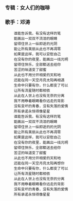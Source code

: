 <!--
author: Justin
head: 
date: 2021-05-31
title: 《只要有你》
tags: 日记
images: http://pingodata.qiniudn.com/cube2.jpg
category: 日记
status: publish
summary: 看内容
-->

### 专辑：女人们的咖啡
### 歌手：邓涛

```
    谁能告诉我，有没有这样的笔
    能画出一双双不流泪的眼睛
    留得住世上一纵即逝的光阴
    能让所有美丽从此也不再凋零
    如果是这样，我可以安慰自己
    在没有你的夜里，能画出一线光明
    留得住快乐，全部都送去给你
    苦涩的味道变了甜蜜
    从此也不用分开相爱的天和地
    还能在同一天空月亮太阳再相遇
    生命中只要有你，什么都变了可以
    让所有流星随时都相依
    从此在人世上也没有无奈的分离
    我不用睁着眼睛看你远走的背影
    没有变坏的青春，没有失落的爱情
    所有承诺永恒得像星星
    谁能告诉我，有没有这样的笔
    能画出一双双不流泪的眼睛
    留得住世上一纵即逝的的光阴
    能让所有美丽从此也不再凋零
    如果是这样，我可以安慰自己
    在没有你的夜里，能画出一线光明
    留得住快乐，全部都送去给你
    苦涩的味道变了甜蜜
    从此也不用分开相爱的天和地
    还能在同一天空月亮太阳再想你
    生命中只要有你，什么都变了可以
    让所有流星随时都相依
    从此在人世上也没有无奈的分离
    我不用睁着眼睛看你远走的背影
    没有变坏的青春，没有失落的爱情
    所有承诺永恒得像星星
```